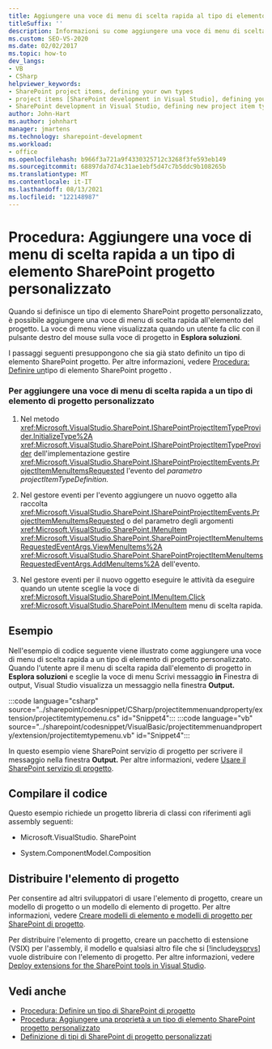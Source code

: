 ```yaml
---
title: Aggiungere una voce di menu di scelta rapida al tipo di elemento SharePoint progetto personalizzato
titleSuffix: ''
description: Informazioni su come aggiungere una voce di menu di scelta rapida a un tipo di SharePoint progetto personalizzato. La voce di menu viene visualizzata quando si fa clic con il pulsante destro del mouse sulla voce di progetto Esplora soluzioni.
ms.custom: SEO-VS-2020
ms.date: 02/02/2017
ms.topic: how-to
dev_langs:
- VB
- CSharp
helpviewer_keywords:
- SharePoint project items, defining your own types
- project items [SharePoint development in Visual Studio], defining your own types
- SharePoint development in Visual Studio, defining new project item types
author: John-Hart
ms.author: johnhart
manager: jmartens
ms.technology: sharepoint-development
ms.workload:
- office
ms.openlocfilehash: b966f3a721a9f4330325712c3268f3fe593eb149
ms.sourcegitcommit: 68897da7d74c31ae1ebf5d47c7b5ddc9b108265b
ms.translationtype: MT
ms.contentlocale: it-IT
ms.lasthandoff: 08/13/2021
ms.locfileid: "122148987"
---
```

# <a name="how-to-add-a-shortcut-menu-item-to-a-custom-sharepoint-project-item-type"></a>Procedura: Aggiungere una voce di menu di scelta rapida a un tipo di elemento SharePoint progetto personalizzato
  Quando si definisce un tipo di elemento SharePoint progetto personalizzato, è possibile aggiungere una voce di menu di scelta rapida all'elemento del progetto. La voce di menu viene visualizzata quando un utente fa clic con il pulsante destro del mouse sulla voce di progetto in **Esplora soluzioni**.

 I passaggi seguenti presuppongono che sia già stato definito un tipo di elemento SharePoint progetto. Per altre informazioni, vedere [Procedura: Definire un](../sharepoint/how-to-define-a-sharepoint-project-item-type.md)tipo di elemento SharePoint progetto .

### <a name="to-add-a-shortcut-menu-item-to-a-custom-project-item-type"></a>Per aggiungere una voce di menu di scelta rapida a un tipo di elemento di progetto personalizzato

1. Nel metodo <xref:Microsoft.VisualStudio.SharePoint.ISharePointProjectItemTypeProvider.InitializeType%2A> <xref:Microsoft.VisualStudio.SharePoint.ISharePointProjectItemTypeProvider> dell'implementazione gestire <xref:Microsoft.VisualStudio.SharePoint.ISharePointProjectItemEvents.ProjectItemMenuItemsRequested> l'evento del *parametro projectItemTypeDefinition.*

2. Nel gestore eventi per l'evento aggiungere un nuovo oggetto alla raccolta <xref:Microsoft.VisualStudio.SharePoint.ISharePointProjectItemEvents.ProjectItemMenuItemsRequested> o del parametro degli argomenti <xref:Microsoft.VisualStudio.SharePoint.IMenuItem> <xref:Microsoft.VisualStudio.SharePoint.SharePointProjectItemMenuItemsRequestedEventArgs.ViewMenuItems%2A> <xref:Microsoft.VisualStudio.SharePoint.SharePointProjectItemMenuItemsRequestedEventArgs.AddMenuItems%2A> dell'evento.

3. Nel gestore eventi per il nuovo oggetto eseguire le attività da eseguire quando un utente sceglie la voce di <xref:Microsoft.VisualStudio.SharePoint.IMenuItem.Click> <xref:Microsoft.VisualStudio.SharePoint.IMenuItem> menu di scelta rapida.

## <a name="example"></a>Esempio
 Nell'esempio di codice seguente viene illustrato come aggiungere una voce di menu di scelta rapida a un tipo di elemento di progetto personalizzato. Quando l'utente apre il menu di scelta rapida dall'elemento di progetto in **Esplora soluzioni** e sceglie la voce di menu Scrivi messaggio **in** Finestra di output, Visual Studio visualizza un messaggio nella finestra **Output.**

 :::code language="csharp" source="../sharepoint/codesnippet/CSharp/projectitemmenuandproperty/extension/projectitemtypemenu.cs" id="Snippet4":::
 :::code language="vb" source="../sharepoint/codesnippet/VisualBasic/projectitemmenuandproperty/extension/projectitemtypemenu.vb" id="Snippet4":::

 In questo esempio viene SharePoint servizio di progetto per scrivere il messaggio nella finestra **Output.** Per altre informazioni, vedere [Usare il SharePoint servizio di progetto](../sharepoint/using-the-sharepoint-project-service.md).

## <a name="compile-the-code"></a>Compilare il codice
 Questo esempio richiede un progetto libreria di classi con riferimenti agli assembly seguenti:

- Microsoft.VisualStudio. SharePoint

- System.ComponentModel.Composition

## <a name="deploy-the-project-item"></a>Distribuire l'elemento di progetto
 Per consentire ad altri sviluppatori di usare l'elemento di progetto, creare un modello di progetto o un modello di elemento di progetto. Per altre informazioni, vedere [Creare modelli di elemento e modelli di progetto per SharePoint di progetto](../sharepoint/creating-item-templates-and-project-templates-for-sharepoint-project-items.md).

 Per distribuire l'elemento di progetto, creare un pacchetto di estensione (VSIX) per l'assembly, il modello e qualsiasi altro file che si [!include[vsprvs](../sharepoint/includes/vsprvs-md.md)] vuole distribuire con l'elemento di progetto. Per altre informazioni, vedere [Deploy extensions for the SharePoint tools in Visual Studio](../sharepoint/deploying-extensions-for-the-sharepoint-tools-in-visual-studio.md).

## <a name="see-also"></a>Vedi anche
- [Procedura: Definire un tipo di SharePoint di progetto](../sharepoint/how-to-define-a-sharepoint-project-item-type.md)
- [Procedura: Aggiungere una proprietà a un tipo di elemento SharePoint progetto personalizzato](../sharepoint/how-to-add-a-property-to-a-custom-sharepoint-project-item-type.md)
- [Definizione di tipi di SharePoint di progetto personalizzati](../sharepoint/defining-custom-sharepoint-project-item-types.md)
